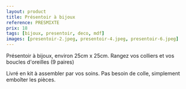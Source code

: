 ```yaml
---
layout: product
title: Présentoir à bijoux
reference: PRESMIXTE
prix: 18
tags: [bijoux, presentoir, deco, mdf]
images: [presentoir-2.jpeg, presentoir-4.jpeg, presentoir-6.jpeg]
---
```

<p>Présentoir à bijoux, environ 25cm x 25cm. Rangez vos colliers et vos boucles d'oreilles (9 paires)</p>
<p>Livré en kit à assembler par vos soins. Pas besoin de colle, simplement emboîter les pièces.</p>